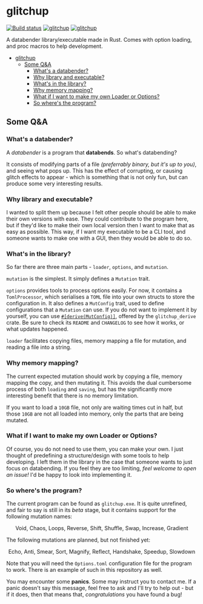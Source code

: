# glitchup

[![Build status](https://travis-ci.org/Calmynt/glitchup.svg?branch=master)](https://travis-ci.org/Calmynt/glitchup)
[![glitchup](https://img.shields.io/crates/v/glitchup.svg)](https://crates.io/crates/glitchup)
[![glitchup](https://docs.rs/glitchup/badge.svg)](https://docs.rs/crate/glitchup)

A databender library/executable made in Rust. Comes with option loading, and proc macros to help development.

- [glitchup](#glitchup)
  - [Some Q&A](#Some-QA)
    - [What's a databender?](#Whats-a-databender)
    - [Why library and executable?](#Why-library-and-executable)
    - [What's in the library?](#Whats-in-the-library)
    - [Why memory mapping?](#Why-memory-mapping)
    - [What if I want to make my own Loader or Options?](#What-if-I-want-to-make-my-own-Loader-or-Options)
    - [So where's the program?](#So-wheres-the-program)

## Some Q&A

### What's a databender?

A *databender* is a program that **databends**. So what's databending?

It consists of modifying parts of a file *(preferrably binary, but it's up to you)*, and seeing what pops up. This has the effect of corrupting, or causing glitch effects to appear - which is something that is not only fun, but can produce some very interesting results.

### Why library and executable?

I wanted to split them up because I felt other people should be able to make their own versions with ease. They could contribute to the program here, but if they'd like to make their own local version then I want to make that as easy as possible. This way, if I want my executable to be a CLI tool, and someone wants to make one with a GUI, then they would be able to do so.

### What's in the library?

So far there are three main parts - `loader`, `options`, and `mutation`.

`mutation` is the simplest. It simply defines a `Mutation` trait.

`options` provides tools to process options easily. For now, it contains a `TomlProcessor`, which serialises a `TOML` file into your own structs to store the configuration in. It also defines a `MutConfig` trait, used to define configurations that a `Mutation` can use. If you do not want to implement it by yourself, you can use [`#[derive(MutConfig)]`](glitchup_derive), offered by the `glitchup_derive` crate. Be sure to check its `README` and `CHANGELOG` to see how it works, or what updates happened.

`loader` facilitates copying files, memory mapping a file for mutation, and reading a file into a string.

### Why memory mapping?

The current expected mutation should work by copying a file, memory mapping the copy, and then mutating it. This avoids the dual cumbersome process of both `loading` and `saving`, but has the significantly more interesting benefit that there is no memory limitation. 

If you want to load a `10GB` file, not only are waiting times cut in half, but those `10GB` are not all loaded into memory, only the parts that are being mutated.

### What if I want to make my own Loader or Options?

Of course, you do not need to use them, you can make your own. I just thought of predefining a structure/design with some tools to help developing. I left them in the library in the case that someone wants to just focus on databending. If you feel they are too limiting, *feel welcome to open an issue!* I'd be happy to look into implementing it. 

### So where's the program?

The current program can be found as `glitchup.exe`. It is quite unrefined, and fair to say is still in its *beta* stage, but it contains support for the following mutation names:

<center> Void, Chaos, Loops, Reverse, Shift, Shuffle, Swap, Increase, Gradient </center>

The following mutations are planned, but not finished yet:

<center> Echo, Anti, Smear, Sort, Magnify, Reflect, Handshake, Speedup, Slowdown </center>

Note that you will need the `Options.toml` configuration file for the program to work. There is an example of such in this repository as well.

You may encounter some **panics**. Some may instruct you to contact me. If a panic doesn't say this message, feel free to ask and I'll try to help out - but if it does, then that means that, _congratulations_ you have found a bug!
